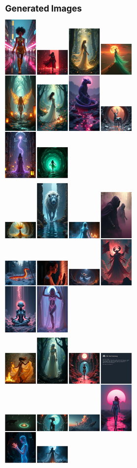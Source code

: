 # Generated Images



<img src="2025_07_21_01.png" width="100"/> <img src="2025_07_21_02.png" width="100"/> <img src="2025_07_21_03.png" width="100"/> <img src="2025_07_21_04.png" width="100"/> <img src="2025_07_21_05.png" width="100"/> <img src="2025_07_21_06.png" width="100"/> <img src="2025_07_21_07.png" width="100"/> <img src="2025_07_21_08.png" width="100"/> <img src="2025_07_21_09.png" width="100"/> <img src="2025_07_21_10.png" width="100"/>

<img src="2025_07_21_11.png" width="100"/> <img src="2025_07_21_12.png" width="100"/> <img src="2025_07_21_13.png" width="100"/> <img src="2025_07_21_14.png" width="100"/> <img src="2025_07_21_15.png" width="100"/> <img src="2025_07_21_16.png" width="100"/> <img src="2025_07_21_17.png" width="100"/> <img src="2025_07_21_18.png" width="100"/> <img src="2025_07_21_19.png" width="100"/> <img src="2025_07_21_20.png" width="100"/>

<img src="2025_07_21_21.png" width="100"/> <img src="2025_07_21_22.png" width="100"/> <img src="2025_07_21_23.png" width="100"/> <img src="2025_07_21_24.png" width="100"/> <img src="2025_07_21_25.png" width="100"/> <img src="2025_07_21_26.png" width="100"/> <img src="2025_07_21_27.png" width="100"/> <img src="2025_07_21_28.png" width="100"/> <img src="2025_07_21_29.png" width="100"/> <img src="2025_07_21_30.png" width="100"/>